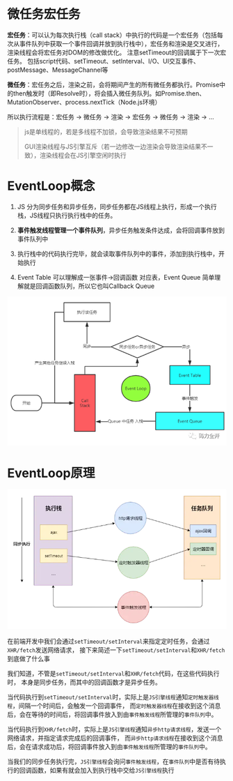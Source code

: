 # 微任务宏任务

**宏任务**：可以认为每次执行栈（call stack）中执行的代码是一个宏任务（包括每次从事件队列中获取一个事件回调并放到执行栈中），宏任务和渲染是交叉进行，渲染线程会将宏任务对DOM的修改做优化。
注意setTimeout的回调属于下一次宏任务。  包括script代码、setTimeout、setInterval、I/O、UI交互事件、postMessage、MessageChannel等

**微任务**：宏任务之后，渲染之前，会将期间产生的所有微任务都执行。Promise中的then触发时（即Resolve时），将会插入微任务队列。如Promise.then、MutationObserver、process.nextTick（Node.js环境）

所以执行流程是：宏任务 -> 微任务 -> 渲染 -> 宏任务 -> 微任务 -> 渲染 -> ...

> js是单线程的，若是多线程不加锁，会导致渲染结果不可预期
>
> GUI渲染线程与JS引擎互斥（若一边修改一边渲染会导致渲染结果不一致），渲染线程会在JS引擎空闲时执行



# EventLoop概念

1. JS 分为同步任务和异步任务，同步任务都在JS线程上执行，形成一个执行栈，JS线程只执行执行栈中的任务。

2. **事件触发线程管理一个事件队列**，异步任务触发条件达成，会将回调事件放到事件队列中

3. 执行栈中的代码执行完毕，就会读取事件队列中的事件，添加到执行栈中，开始执行
4.  Event Table 可以理解成一张事件->回调函数 对应表，Event Queue 简单理解就是回调函数队列，所以它也叫Callback Queue 

![eventloop](img/eventloop2.png)





# EventLoop原理

![EventLoop](img/eventloop.jpg)

在前端开发中我们会通过`setTimeout/setInterval`来指定定时任务，会通过`XHR/fetch`发送网络请求， 接下来简述一下`setTimeout/setInterval`和`XHR/fetch`到底做了什么事

我们知道，不管是`setTimeout/setInterval`和`XHR/fetch`代码，在这些代码执行时， 本身是同步任务，而其中的回调函数才是异步任务。

当代码执行到`setTimeout/setInterval`时，实际上是`JS引擎线程`通知`定时触发器线程`，间隔一个时间后，会触发一个回调事件， 而`定时触发器线程`在接收到这个消息后，会在等待的时间后，将回调事件放入到由`事件触发线程`所管理的`事件队列`中。

当代码执行到`XHR/fetch`时，实际上是`JS引擎线程`通知`异步http请求线程`，发送一个网络请求，并指定请求完成后的回调事件， 而`异步http请求线程`在接收到这个消息后，会在请求成功后，将回调事件放入到由`事件触发线程`所管理的`事件队列`中。

当我们的同步任务执行完，`JS引擎线程`会询问`事件触发线程`，在`事件队列`中是否有待执行的回调函数，如果有就会加入到执行栈中交给`JS引擎线程`执行
